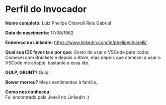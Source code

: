 Perfil do Invocador
========================

**Nome completo:**
Luiz Phelipe Chiarelli Reis Gabriel

**Data de nascimento:**
17/08/1982

**Endereço no LinkedIn:**
https://www.linkedin.com/in/phelipechiarelli/

**Qual sua IDE favorita e por que:**
Gosto de usar o VSCode para codar. Comecei com Brackets e depois o Atom, mas depois que comecei a usar o VSCode me adaptei bastante a essa ide.

**GULP, GRUNT?**
Gulp!

**Bower morreu?**
Meus sentimentos à família.

**Como nos conheceu:**   
Fui encontrado pela Joseli no Linkedin :)
